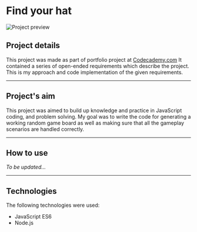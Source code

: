 # Find your hat #
![Project preview](https://i.imgur.com/3urkap0.png)

## Project details ##
This project was made as part of portfolio project at [Codecademy.com](https://www.codecademy.com/)
It contained a series of open-ended requirements which describe the project.
This is my approach and code implementation of the given requirements.


---
## Project's aim ##
This project was aimed to build up knowledge and practice in JavaScript coding, and problem solving.
My goal was to write the code for generating a working random game board as well as making sure that all the gameplay scenarios are handled correctly.


---
## How to use ##
*To be updated...*


---
## Technologies ##
The following technologies were used:
 - JavaScript ES6
 - Node.js

